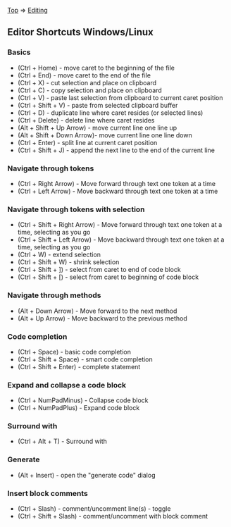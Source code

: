 [Top](../../README.md) => [Editing](index.md)

## Editor Shortcuts Windows/Linux

### Basics
* (Ctrl + Home) - move caret to the beginning of the file
* (Ctrl + End) - move caret to the end of the file
* (Ctrl + X) - cut selection and place on clipboard
* (Ctrl + C) - copy selection and place on clipboard
* (Ctrl + V) - paste last selection from clipboard to current caret position
* (Ctrl + Shift + V) - paste from selected clipboard buffer
* (Ctrl + D) - duplicate line where caret resides (or selected lines)
* (Ctrl + Delete) - delete line where caret resides
* (Alt + Shift + Up Arrow) - move current line one line up
* (Alt + Shift + Down Arrow)- move current line one line down
* (Ctrl + Enter) - split line at current caret position
* (Ctrl + Shift + J) - append the next line to the end of the current line

### Navigate through tokens

* (Ctrl + Right Arrow) - Move forward through text one token at a time
* (Ctrl + Left Arrow) - Move backward through text one token at a time

### Navigate through tokens with selection

* (Ctrl + Shift + Right Arrow) - Move forward through text one token at a time, selecting as you go
* (Ctrl + Shift + Left Arrow) - Move backward through text one token at a time, selecting as you go
* (Ctrl + W) - extend selection
* (Ctrl + Shift + W) - shrink selection
* (Ctrl + Shift + ]) - select from caret to end of code block
* (Ctrl + Shift + [) - select from caret to beginning of code block

### Navigate through methods

* (Alt + Down Arrow) - Move forward to the next method
* (Alt + Up Arrow) - Move backward to the previous method

### Code completion

* (Ctrl + Space) - basic code completion
* (Ctrl + Shift + Space) - smart code completion
* (Ctrl + Shift + Enter) - complete statement

### Expand and collapse a code block

* (Ctrl + NumPadMinus) - Collapse code block
* (Ctrl + NumPadPlus) - Expand code block

### Surround with

* (Ctrl + Alt + T) - Surround with

### Generate

* (Alt + Insert) - open the "generate code" dialog

### Insert block comments

* (Ctrl + Slash) - comment/uncomment line(s) - toggle
* (Ctrl + Shift + Slash) - comment/uncomment with block comment
